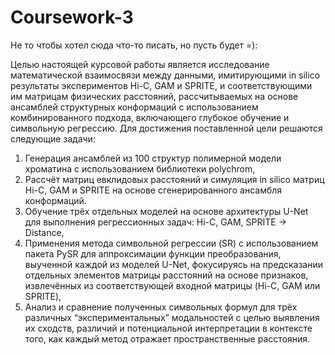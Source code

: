 # Coursework-3
Не то чтобы хотел сюда что-то писать, но пусть будет =):

Целью настоящей курсовой работы является исследование математической взаимосвязи между данными, имитирующими in silico результаты экспериментов Hi-C, GAM и SPRITE, и соответствующими им матрицам физических расстояний, рассчитываемых на основе ансамблей структурных конформаций с использованием комбинированного подхода, включающего глубокое обучение и символьную регрессию.
	Для достижения поставленной цели решаются следующие задачи:
1) Генерация ансамблей из 100 структур полимерной модели хроматина с использованием библиотеки polychrom,
2) Рассчёт матриц евклидовых расстояний и симуляция in silico матриц Hi-C, GAM и SPRITE на основе сгенерированного ансамбля конформаций.
3) Обучение трёх отдельных моделей на основе архитектуры U-Net для выполнения регрессионных задач: Hi-C, GAM, SPRITE -> Distance,
4) Применения метода символьной регрессии (SR) с использованием пакета PySR для аппроксимации функции преобразования, выученной каждой из моделей U-Net, фокусируясь на предсказании отдельных элементов матрицы расстояний на основе признаков, извлечённых из соответствующей входной матрицы (Hi-C, GAM или SPRITE),
5) Анализ и сравнение полученных символьных формул для трёх различных “экспериментальных” модальностей с целью выявления их сходств, различий и потенциальной интерпретации в контексте того, как каждый метод отражает пространственные расстояния.
